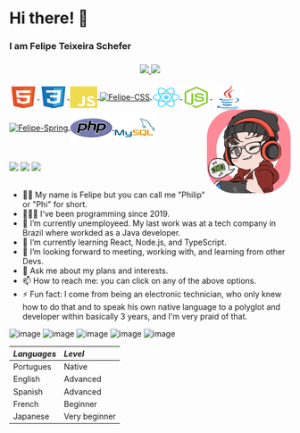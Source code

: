 # Hi there! 👋 

<!--
**FelipeSchefer/FelipeSchefer** is a ✨ _special_ ✨ repository because its `README.md` (this file) appears on your GitHub profile.
-->

### I am Felipe Teixeira Schefer <h3>

<div align="center">
  <a href="https://github.com/FelipeSchefer">
  <img height="180em" src="https://github-readme-stats.vercel.app/api?username=FelipeSchefer&show_icons=true&theme=dracula&include_all_commits=true&count_private=true"/>
  <img height="180em" src="https://github-readme-stats.vercel.app/api/top-langs/?username=FelipeSchefer&layout=compact&langs_count=7&theme=dracula"/>
</div>
<div style="display: inline_block"><br>
  <img align="center" alt="Felipe-HTML" height="40" width="50" src="https://raw.githubusercontent.com/devicons/devicon/master/icons/html5/html5-original.svg">
  <img align="center" alt="Felipe-CSS"  height="40" width="50" src="https://raw.githubusercontent.com/devicons/devicon/master/icons/css3/css3-original.svg">
  <img align="center" alt="Felipe-Js"   height="40" width="50" src="https://raw.githubusercontent.com/devicons/devicon/master/icons/javascript/javascript-plain.svg">
  <img align="center" alt="Felipe-CSS"  height="40" width="50" src="https://cdn.jsdelivr.net/gh/devicons/devicon/icons/typescript/typescript-original.svg" />
          
<!--   <img align="center" alt="Felipe-Ts" height="30" width="40" src="https://raw.githubusercontent.com/devicons/devicon/master/icons/typescript/typescript-plain.svg"> -->
  <img align="center" alt="Felipe-React" height="40" width="50" src="https://raw.githubusercontent.com/devicons/devicon/master/icons/react/react-original.svg">
  <img align="center" alt="Felipe-Node"  height="40" width="50" src="https://raw.githubusercontent.com/devicons/devicon/master/icons/nodejs/nodejs-original.svg">

<!--    <img align="center" alt="Felipe-Angular" height="40" width="50" src="https://raw.githubusercontent.com/devicons/devicon/2ae2a900d2f041da66e950e4d48052658d850630/icons/angularjs/angularjs-original.svg"> -->
<!--   <img align="center" alt="Felipe-Python" height="30" width="40" src="https://raw.githubusercontent.com/devicons/devicon/master/icons/python/python-original.svg"> -->
  <img align="center" alt="Felipe-Java" height="45" width="55"             src="https://raw.githubusercontent.com/devicons/devicon/2ae2a900d2f041da66e950e4d48052658d850630/icons/java/java-original.svg">
  <img align="center" alt="Felipe-Spring" height="50" width="55" 
src="https://cdn.jsdelivr.net/gh/devicons/devicon/icons/spring/spring-original-wordmark.svg">
  <img align="center" alt="Felipe-Php" height="65" width="75" src="https://raw.githubusercontent.com/devicons/devicon/2ae2a900d2f041da66e950e4d48052658d850630/icons/php/php-original.svg">
  <img align="center" alt="Felipe-MySQL" height="65" width="75" src="https://raw.githubusercontent.com/devicons/devicon/2ae2a900d2f041da66e950e4d48052658d850630/icons/mysql/mysql-original-wordmark.svg">
<!--   <img align="center" alt="Felipe-Docker" height="65" width="75" src="https://raw.githubusercontent.com/devicons/devicon/2ae2a900d2f041da66e950e4d48052658d850630/icons/docker/docker-original.svg">
  <img align="center" alt="Felipe-Linux" height="55" width="65" src="https://raw.githubusercontent.com/devicons/devicon/2ae2a900d2f041da66e950e4d48052658d850630/icons/linux/linux-original.svg"> -->
  <img align="right" alt="Felipe-Picture" height="150" style="border-radius:50px;" src="https://github.com/FelipeSchefer/FelipeSchefer/blob/main/ezgif-7-8945f1606f5d.gif">
</div>

  ##
 
<div> 
<!--   <a href="" target="_blank"><img src="https://img.shields.io/badge/YouTube-FF0000?style=for-the-badge&logo=youtube&logoColor=white" target="_blank"></a> -->
<!--   <a href="" target="_blank"><img src="https://img.shields.io/badge/-Instagram-%23E4405F?style=for-the-badge&logo=instagram&logoColor=white" target="_blank"></a> -->
 	<a href="https://twitter.com/Felipe46038819" target="_blank"><img src="https://img.shields.io/badge/Twitter-1DA1F2?style=for-the-badge&logo=twitter&logoColor=white" target="_blank"></a>
<!--  <a href="https://discord.gg/pDbY76q8Qf" target="_blank"><img src="https://img.shields.io/badge/Discord-7289DA?style=for-the-badge&logo=discord&logoColor=white" target="_blank"></a>  -->
  <a href = "felipe_official@outlook.com"><img src="https://img.shields.io/badge/Microsoft_Outlook-0078D4?style=for-the-badge&logo=microsoft-outlook&logoColor=white" target="_blank"></a>
  <a href="https://www.linkedin.com/in/felipe-schefer/" target="_blank"><img src="https://img.shields.io/badge/-LinkedIn-%230077B5?style=for-the-badge&logo=linkedin&logoColor=white" target="_blank"></a> 
</div>
<br/>

- 👨🏻 My name is Felipe but you can call me "Philip" or "Phi" for short.  
- 👨🏻‍💻 I've been programming since 2019.
- 🔭 I’m currently unemployeed. My last work was at a tech company in Brazil where workded as a Java developer.
- 🌱 I’m currently learning React, Node.js, and TypeScript.
- 👯 I’m looking forward to meeting, working with, and learning from other Devs.
- 💬 Ask me about my plans and interests.
- 📫 How to reach me: you can click on any of the above options.
- ⚡ Fun fact: I come from being an electronic technician, who only knew how to do that and to speak his own native language to a polyglot and developer
within basically 3 years, and I'm very praid of that.

 
  
![image](https://user-images.githubusercontent.com/48191318/137594537-03e32d25-3100-454e-b713-89cf752f7cbb.png)
![image](https://user-images.githubusercontent.com/48191318/137594738-7a6cf264-f9d3-4952-b7b0-e589ce12df77.png)
![image](https://user-images.githubusercontent.com/48191318/137594790-2df7b2eb-bf57-450a-b9e9-b9bd7ca1c28e.png)
![image](https://user-images.githubusercontent.com/48191318/137594816-e63b165d-609c-4ff3-8fca-ba0ec43f8255.png)
![image](https://user-images.githubusercontent.com/48191318/137594836-5630cd78-f0e8-443b-84a3-4f8aaca9118f.png)



_**Languages**_  | _**Level**_
:--------- | :------
Portugues  | Native
English    | Advanced
Spanish    | Advanced
French     | Beginner
Japanese   | Very beginner 
  

